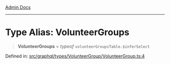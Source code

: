 [Admin Docs](/)

***

# Type Alias: VolunteerGroups

> **VolunteerGroups** = *typeof* `volunteerGroupsTable.$inferSelect`

Defined in: [src/graphql/types/VolunteerGroup/VolunteerGroup.ts:4](https://github.com/gautam-divyanshu/talawa-api/blob/a895c36f24acf725ac16aa7e0f8e50ef9fa64c42/src/graphql/types/VolunteerGroup/VolunteerGroup.ts#L4)
